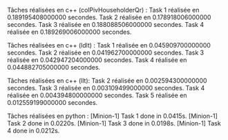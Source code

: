 Tâches réalisées en c++ (colPivHouseholderQr) :
Task 1 réalisée en 0.189195408000000 secondes.
Task 2 réalisée en 0.178918006000000 secondes.
Task 3 réalisée en 0.188088506000000 secondes.
Task 4 réalisée en 0.189269006000000 secondes.

Tâches réalisées en c++ (ldlt) :
Task 1 réalisée en 0.045909700000000 secondes.
Task 2 réalisée en 0.041962700000000 secondes.
Task 3 réalisée en 0.042947204000000 secondes.
Task 4 réalisée en 0.044882705000000 secondes.

Tâches réalisées en c++ (llt):
Task 2 réalisée en 0.002594300000000 secondes.
Task 3 réalisée en 0.003109499000000 secondes.
Task 4 réalisée en 0.004394800000000 secondes.
Task 5 réalisée en 0.012559199000000 secondes.

Tâches réalisées en python :
[Minion-1] Task 1 done in 0.0415s.
[Minion-1] Task 2 done in 0.0220s.
[Minion-1] Task 3 done in 0.0198s.
[Minion-1] Task 4 done in 0.0212s.
